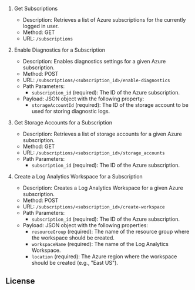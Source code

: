 1.  Get Subscriptions

    -   Description: Retrieves a list of Azure subscriptions for the currently logged in user.
    -   Method: GET
    -   URL: `/subscriptions`

2.  Enable Diagnostics for a Subscription

    -   Description: Enables diagnostics settings for a given Azure subscription.
    -   Method: POST
    -   URL: `/subscriptions/<subscription_id>/enable-diagnostics`
    -   Path Parameters:
        -   `subscription_id` (required): The ID of the Azure subscription.
    -   Payload: JSON object with the following property:
        -   `storageAccountId` (required): The ID of the storage account to be used for storing diagnostic logs.

3.  Get Storage Accounts for a Subscription

    -   Description: Retrieves a list of storage accounts for a given Azure subscription.
    -   Method: GET
    -   URL: `/subscriptions/<subscription_id>/storage_accounts`
    -   Path Parameters:
        -   `subscription_id` (required): The ID of the Azure subscription.
        
4.  Create a Log Analytics Workspace for a Subscription

    -   Description: Creates a Log Analytics Workspace for a given Azure subscription.
    -   Method: POST
    -   URL: `/subscriptions/<subscription_id>/create-workspace`
    -   Path Parameters:
        -   `subscription_id` (required): The ID of the Azure subscription.
    -   Payload: JSON object with the following properties:
        -   `resourceGroup` (required): The name of the resource group where the workspace should be created.
        -   `workspaceName` (required): The name of the Log Analytics Workspace.
        -   `location` (required): The Azure region where the workspace should be created (e.g., "East US").

License
-------